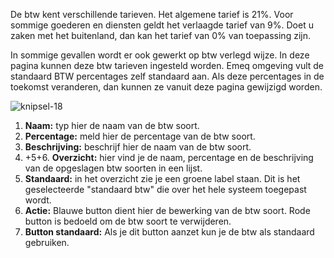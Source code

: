 De btw kent verschillende tarieven. Het algemene tarief is 21%. Voor sommige goederen en diensten geldt het verlaagde tarief van 9%. Doet u zaken met het buitenland, dan kan het tarief van 0% van toepassing zijn. 

In sommige gevallen wordt er ook gewerkt op btw verlegd wijze. In deze pagina kunnen deze btw tarieven ingesteld worden. Emeq omgeving vult de standaard BTW percentages zelf standaard aan. Als deze percentages in de toekomst veranderen, dan kunnen ze vanuit deze pagina gewijzigd worden. 

![knipsel-18](https://user-images.githubusercontent.com/95087870/149656871-74996342-a770-43b2-baaa-0223649c541d.PNG)

1. **Naam:** typ hier de naam van de btw soort.
2. **Percentage:** meld hier de percentage van de btw soort.
3. **Beschrijving:** beschrijf hier de naam van de btw soort.
4. +5+6. **Overzicht:** hier vind je de naam, percentage en de beschrijving van de opgeslagen btw soorten in een lijst.
7. **Standaard:** in het overzicht zie je een groene label staan. Dit is het geselecteerde "standaard btw" die over het hele systeem toegepast wordt.
8. **Actie:** Blauwe button dient hier de bewerking van de btw soort. Rode button is bedoeld om de btw soort te verwijderen.
9. **Button standaard:** Als je dit button aanzet kun je de btw als standaard gebruiken.
